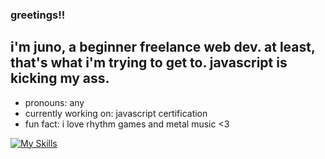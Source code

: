 ### greetings!!

## i'm juno, a beginner freelance web dev. at least, that's what i'm trying to get to. javascript is kicking my ass.

- pronouns: any
- currently working on: javascript certification
- fun fact: i love rhythm games and metal music <3

[![My Skills](https://skillicons.dev/icons?i=js,html,css,js,wordpress)](https://skillicons.dev)
